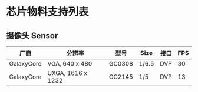 # 芯片物料支持列表

## 摄像头 Sensor

| 厂商       | 分辨率            | 型号   | Size  | 接口 | FPS  |
| ---------- | ----------------- | ------ | ----- | ---- | ---- |
| GalaxyCore | VGA, 640 x 480    | GC0308 | 1/6.5 | DVP  | 30   |
| GalaxyCore | UXGA, 1616 x 1232 | GC2145 | 1/5   | DVP  | 13   |

